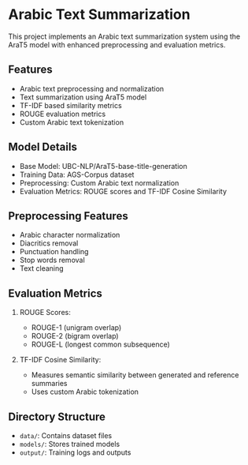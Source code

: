 # Arabic Text Summarization

This project implements an Arabic text summarization system using the AraT5 model with enhanced preprocessing and evaluation metrics.

## Features

- Arabic text preprocessing and normalization
- Text summarization using AraT5 model
- TF-IDF based similarity metrics
- ROUGE evaluation metrics
- Custom Arabic text tokenization




## Model Details

- Base Model: UBC-NLP/AraT5-base-title-generation
- Training Data: AGS-Corpus dataset
- Preprocessing: Custom Arabic text normalization
- Evaluation Metrics: ROUGE scores and TF-IDF Cosine Similarity

## Preprocessing Features

- Arabic character normalization
- Diacritics removal
- Punctuation handling
- Stop words removal
- Text cleaning


## Evaluation Metrics

1. ROUGE Scores:
   - ROUGE-1 (unigram overlap)
   - ROUGE-2 (bigram overlap)
   - ROUGE-L (longest common subsequence)

2. TF-IDF Cosine Similarity:
   - Measures semantic similarity between generated and reference summaries
   - Uses custom Arabic tokenization

## Directory Structure

- `data/`: Contains dataset files
- `models/`: Stores trained models
- `output/`: Training logs and outputs

